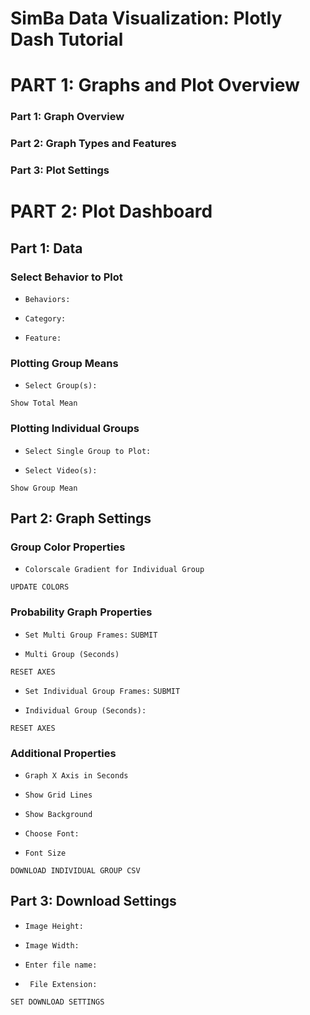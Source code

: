 # SimBa Data Visualization: Plotly Dash Tutorial


# PART 1: Graphs and Plot Overview

### Part 1: Graph Overview

### Part 2: Graph Types and Features

### Part 3: Plot Settings


# PART 2: Plot Dashboard

## Part 1: Data

### Select Behavior to Plot

* ```Behaviors:```

* ```Category:```

* ```Feature:```

### Plotting Group Means

* ```Select Group(s):```

`Show Total Mean`

### Plotting Individual Groups

* ```Select Single Group to Plot:```

* ```Select Video(s):```

`Show Group Mean`

## Part 2: Graph Settings

### Group Color Properties

* ```Colorscale Gradient for Individual Group```

`UPDATE COLORS`

### Probability Graph Properties

* ```Set Multi Group Frames:```
`SUBMIT`

* ```Multi Group (Seconds)```

`RESET AXES`

* ```Set Individual Group Frames:```
`SUBMIT`

* ```Individual Group (Seconds):```

`RESET AXES`

### Additional Properties

* ```Graph X Axis in Seconds```

* ```Show Grid Lines```

* ```Show Background```

* ```Choose Font:```

* ```Font Size```

`DOWNLOAD INDIVIDUAL GROUP CSV`

## Part 3: Download Settings

* ```Image Height:```

* ```Image Width:```

* ```Enter file name:```

* ``` File Extension:```

`SET DOWNLOAD SETTINGS`
